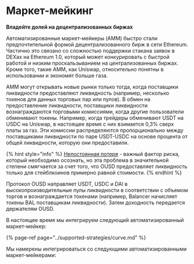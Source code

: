 # Маркет-мейкинг

**Владейте долей на децентрализованных биржах**

Автоматизированные маркет-мейкеры \(AMM\) быстро стали предпочтительной формой децентрализованного бирж в сети Ethereum. Частично это связано со сложностью поддержки стакана заявок в DEXах на Ethereum 1.0, который может конкурировать с быстрой работой и низким проскальзыванием на централизованных биржах. Кроме того, такие AMM, как Uniswap, относительно понятны в использовании и экономят больше газа.

AMM могут открывать новые рынки только тогда, когда поставщики ликвидности предоставляют ликвидность (например, несколько токенов для данных торговых пар или пулов). В обмен на предоставление ликвидности, поставщики ликвидности вознаграждаются торговыми комиссиями, когда другие пользователи обменивают токены. Например, когда трейдеры обменивают USDT на USDC на Uniswap, в настоящее время с них взимается 0,3% сверх платы за газ. Эти комиссии распределяются пропорционально между поставщиками ликвидности по паре USDT-USDC на основе процента от общей ликвидности, которую они предоставили.

{% hint style="info" %}
[Непостоянная потеря](https://medium.com/@pintail/uniswap-a-good-deal-for-liquidity-providers-104c0b6816f2) - важный фактор риска, который необходимо осознать, но эта проблема в значительной степени смягчается за счет того, что OUSD предоставляет ликвидность только для стейблкоинов примерно равной стоимости.
{% endhint %}

Протокол OUSD направляет USDT, USDC и DAI в высокопроизводительные пулы ликвидности в соответствии с объемом торгов и вознаграждаетcя токенами (например, Balancer начисляет токены BAL поставщикам ликвидности). Затем доходность передается держателям OUSD.

В настоящее время мы интегрируем следующий автоматизированный маркет-мейкер:

{% page-ref page="../supported-strategies/curve.md" %}

Мы намерены интегрироваться со следующими автоматизированными маркет-мейкерами:





